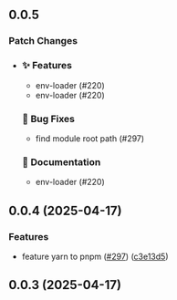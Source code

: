 ## 0.0.5

### Patch Changes

- ### ✨ Features

  - env-loader (#220)
  - env-loader (#220)

  ### 🐞 Bug Fixes

  - find module root path (#297)

  ### 📝 Documentation

  - env-loader (#220)

## 0.0.4 (2025-04-17)

### Features

- feature yarn to pnpm ([#297](https://github.com/qlover/fe-base/issues/297)) ([c3e13d5](https://github.com/qlover/fe-base/commit/c3e13d509a752267d9be29e7a5ed609d24c309ce))

## 0.0.3 (2025-04-17)
